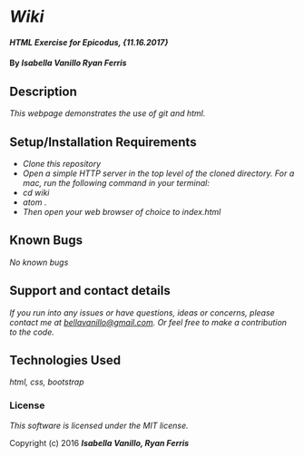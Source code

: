 # _Wiki_

#### _HTML Exercise for Epicodus, {11.16.2017}_

#### By _**Isabella Vanillo Ryan Ferris**_

## Description

_This webpage demonstrates the use of git and html._

## Setup/Installation Requirements

* _Clone this repository_
* _Open a simple HTTP server in the top level of the cloned directory. For a mac, run the following command in your terminal:_
* _cd wiki_
* _atom ._
* _Then open your web browser of choice to index.html_

## Known Bugs

_No known bugs_

## Support and contact details

_If you run into any issues or have questions, ideas or concerns, please contact me at bellavanillo@gmail.com. Or feel free to make a contribution to the code._

## Technologies Used

_html, css, bootstrap_

### License

*This software is licensed under the MIT license.*

Copyright (c) 2016 **_Isabella Vanillo, Ryan Ferris_**
